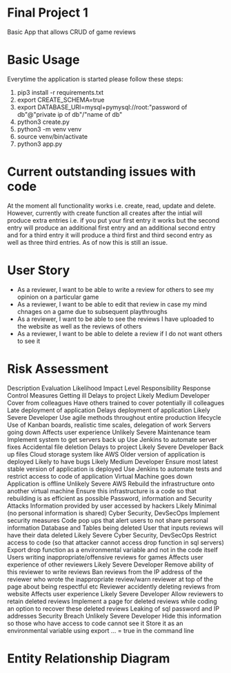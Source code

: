 # Final Project 1

Basic App that allows CRUD of game reviews

# Basic Usage

Everytime the application is started please follow these steps:
1. pip3 install -r requirements.txt
2. export CREATE_SCHEMA=true
3. export DATABASE_URI=mysql+pymysql://root:"password of db"@"private ip of db"/"name of db"
4. python3 create.py
5. python3 -m venv venv
6. source venv/bin/activate
7. python3 app.py

# Current outstanding issues with code

At the moment all functionality works i.e. create, read, update and delete. However, currently with create function all creates after the intial will produce extra entries i.e. if you put your first entry it works but the second entry will produce an additional first entry and an additional second entry and for a third entry it will produce a third first and third second entry as well as three third entries. As of now this is still an issue.

# User Story

* As a reviewer, I want to be able to write a review for others to see my opinion on a particular game
* As a reviewer, I want to be able to edit that review in case my mind chnages on a game due to subsequent playthroughs
* As a reviewer, I want to be able to see the reviews I have uploaded to the website as well as the reviews of others
* As a reviewer, I want to be able to delete a review if I do not want others to see it

# Risk Assessment

Description	Evaluation	Likelihood	Impact Level	Responsibility	Response	Control Measures
Getting ill	Delays to project	Likely	Medium	Developer	Cover from colleagues	Have others trained to cover potentially ill colleagues
Late deployment of application	Delays deployment of application	Likely	Severe	Developer	Use agile methods throughout entire production lifecycle	Use of Kanban boards, realistic time scales, delegation of work
Servers going down	Affects user experience	Unlikely	Severe	Maintenance team	Implement system to get servers back up	Use Jenkins to automate server fixes
Accidental file deletion	Delays to project	Likely	Severe	Developer	Back up files	Cloud storage system like AWS
Older version of application is deployed	Likely to have bugs	Likely	Medium	Developer	Ensure most latest stable version of application is deployed	Use Jenkins to automate tests and restrict access to code of application
Virtual Machine goes down	Application is offline	Unlikely	Severe	AWS	Rebuild the infrastructure onto another virtual machine	Ensure this infrastructure is a code so that rebuilding is as efficient as possible
Password, information and Security Attacks	Information provided by user accessed by hackers	Likely	Minimal (no personal information is shared)	Cyber Security, DevSecOps	Implement security measures	Code pop ups that alert users to not share personal information
Database and Tables being deleted	User that inputs reviews will have their data deleted	Likely	Severe	Cyber Security, DevSecOps	Restrict access to code (so that attacker cannot access drop function in sql servers)	Export drop function as a environmental variable and not in the code itself
Users writing inappropriate/offensive reviews for games	Affects user experience of other reviewers	Likely	Severe	Developer	Remove ability of this reviewer to write reviews	Ban reviews from the IP address of the reviewer who wrote the inappropriate review/warn reviewer at top of the page about being respectful etc
Reviewer accidently deleting reviews from website	Affects user experience	Likely	Severe	Developer	Allow reviewers to retain deleted reviews	Implement a page for deleted reviews while coding an option to recover these deleted reviews
Leaking of sql password and IP addresses	Security Breach	Unlikely	Severe	Developer	Hide this information so those who have access to code cannot see it	Store it as an environmental variable using export … = true in the command line



# Entity Relationship Diagram

